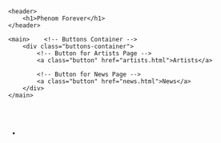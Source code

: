 <!DOCTYPE html>
<html lang="en">
<head>
    <meta charset="UTF-8">
    <meta name="viewport" content="width=device-width, initial-scale=1.0">
    <title>Phenom Forever 2024.</title>
    <style>
        body {
            font-family: 'Segoe UI', Tahoma, Geneva, Verdana, sans-serif, sans-serif;
            margin: 20px;
        }

        header, footer {
            background-color: #333;
            color: #fff;
            padding: 10px;
            text-align: center;
        }

        main {
            padding: 20px;
        }

        .artist {
            margin-bottom: 30px;
            padding: 20px;
            border: 1px solid #ccc;
            border-radius: 8px;
        }

        audio {
            width: 100%;
            margin-top: 10px;
        }

        /* Styling for the News button */
        .news-button {
            display: inline-block;
            padding: 10px 20px;
            font-size: 16px;
            background-color: #4285f4;
            color: #fff;
            text-decoration: none;
            border-radius: 5px;
            transition: background-color 0.3s;
        }

        .news-button:hover {
            background-color: #2556a7;
        }
    </style>
</head>
<body>

    <header>
        <h1>Phenom Forever 2024.</h1>
    </header>

    <main>

        <div class="artist">
            <h2>ProdRywhit</h2>
            <p>Description of Artist 1.</p>
            <audio controls>
                <source src="audio/artist1_track1.mp3" type="audio/mp3">
                Your browser does not support the audio tag.
            </audio>
        </div>

        <div class="artist">
            <h2>Kammeron Frost</h2>
            <p>Description of Artist 2.</p>
            <audio controls>
                <source src="audio/artist2_track1.mp3" type="audio/mp3">
                Your browser does not support the audio tag.
            </audio>
        </div>

        <div class="artist">
            <h2>Designer Dave</h2>
            <p>Description of Artist 3.</p>
            <audio controls>
                <source src="audio/artist3_track1.mp3" type="audio/mp3">
                Your browser does not support the audio tag.
            </audio>
        </div>

        <div class="artist">
            <h2>Mark Hacz</h2>
            <p>Description of Artist 4.</p>
            <audio controls>
                <source src="audio/artist4_track1.mp3" type="audio/mp3">
                Your browser does not support the audio tag.
            </audio>
        </div>

        <div class="artist">
            <h2>Worthy</h2>
            <p>Description of Artist 5.</p>
            <audio controls>
                <source src="audio/artist5_track1.mp3" type="audio/mp3">
                Your browser does not support the audio tag.
            </audio>
        </div>

        <div class="artist">
            <h2>Esenadre</h2>
            <p>Description of Artist 6.</p>
            <audio controls>
                <source src="audio/artist6_track1.mp3" type="audio/mp3">
                Your browser does not support the audio tag.
            </audio>
        </div>

        <div class="artist">
            <h2>Olas</h2>
            <p>Description of Artist 7.</p>
            <audio controls>
                <source src="audio/artist7_track1.mp3" type="audio/mp3">
                Your browser does not support the audio tag.
            </audio>
        </div>

        <div class="artist">
            <h2>Roman Ricardo</h2>
            <p>Description of Artist 8.</p>
            <audio controls>
                <source src="audio/artist8_track1.mp3" type="audio/mp3">
                Your browser does not support the audio tag.
            </audio>
        </div>

    </main>

    <footer>
        <p>&copy; 2023 Phenom Forever. All rights reserved.</p>
        <!-- Use a button for the News link -->
        <button class="news-button"><a href="news.html" style="color: inherit; text-decoration: none;">News</a></button>
    </footer>

</body>
</html>
<br>

# Edit (Main Page no logo)

<pre>
<!DOCTYPE html>
<html lang="en">
<head>
    <meta charset="UTF-8">
    <meta name="viewport" content="width=device-width, initial-scale=1.0">
    <title>Phenom Forever</title>
    <style>
        body {
            font-family: 'Segoe UI', Tahoma, Geneva, Verdana, sans-serif;
            margin: 0;
            overflow: hidden; /* Prevents scrolling on the canvas */
        }        header {
            background-color: #333;
            color: #fff;
            padding: 10px;
            text-align: center;
        }

        main {
            display: flex;
            flex-direction: column;
            align-items: center;
            justify-content: center;
            height: 100vh;
        }

        .buttons-container { text-align: center;
        }

        .button {
            display: inline-block;
            padding: 15px 30px;
            margin: 10px;
            font-size: 18px;
            background-color: #ffd700;
            color: #000;
            text-decoration: none;
            border: none;
            border-radius: 5px;
            cursor: pointer;
        }

        .button:hover {
            background-color: #ffcc00;
        }
    </style>
</head>
<body>

    <header>
        <h1>Phenom Forever</h1>
    </header>

    <main>    <!-- Buttons Container -->
        <div class="buttons-container">
            <!-- Button for Artists Page -->
            <a class="button" href="artists.html">Artists</a>
            
            <!-- Button for News Page -->
            <a class="button" href="news.html">News</a>
        </div>
    </main>

</body></html>
<pre>

- <!DOCTYPE html>
<html lang="en">
<head>
    <meta charset="UTF-8">
    <meta name="viewport" content="width=device-width, initial-scale=1.0">
    <title>Phenom Forever</title>
    <style>
        body {
            font-family: 'Segoe UI', Tahoma, Geneva, Verdana, sans-serif;
            margin: 0;
            overflow: hidden; /* Prevents scrolling on the canvas */
        }

        header {
            background-color: #333;
            color: #fff;
            padding: 10px;
            text-align: center;
            position: relative;
        }

        #logo-container {
            position: absolute;
            top: 10px;
            right: 10px;
        }

        main {
            display: flex;
            flex-direction: column;
            align-items: center;
            justify-content: center;
            height: 100vh;
        }

        .buttons-container {
            text-align: center;
        }

        .button {
            display: inline-block;
            padding: 15px 30px;
            margin: 10px;
            font-size: 18px;
            background-color: #ffd700;
            color: #000;
            text-decoration: none;
            border: none;
            border-radius: 5px;
            cursor: pointer;
        }

        .button:hover {
            background-color: #ffcc00;
        }
    </style>
</head>
<body>

    <header>
        <h1>Phenom Forever</h1>
        <!-- Logo Container -->
        <div id="logo-container">
            <img src="/Users/jadencaban/Documents/GitHub/JadenRCaban.github.io/images" alt="Logo" width="50" height="50">
        </div>
    </header> <main>
        <!-- Buttons Container -->
        <div class="buttons-container">
            <!-- Button for Artists Page -->
            <a class="button" href="artists.html">Artists</a>
            
            <!-- Button for News Page -->
            <a class="button" href="news.html">News</a>
        </div>
    </main>
</body>
</html>
<pre>

- 